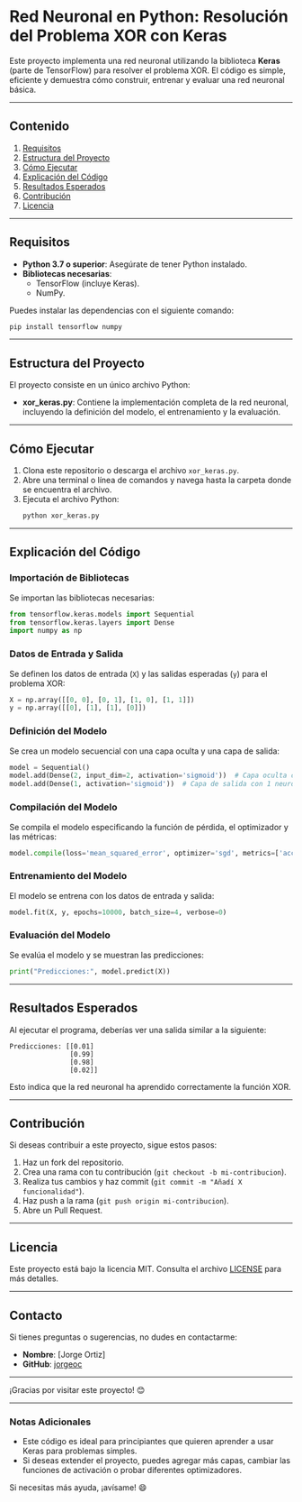# Red Neuronal en Python: Resolución del Problema XOR con Keras

Este proyecto implementa una red neuronal utilizando la biblioteca **Keras** (parte de TensorFlow) para resolver el problema XOR. El código es simple, eficiente y demuestra cómo construir, entrenar y evaluar una red neuronal básica.

---

## **Contenido**
1. [Requisitos](#requisitos)
2. [Estructura del Proyecto](#estructura-del-proyecto)
3. [Cómo Ejecutar](#cómo-ejecutar)
4. [Explicación del Código](#explicación-del-código)
5. [Resultados Esperados](#resultados-esperados)
6. [Contribución](#contribución)
7. [Licencia](#licencia)

---

## **Requisitos**
- **Python 3.7 o superior**: Asegúrate de tener Python instalado.
- **Bibliotecas necesarias**:
  - TensorFlow (incluye Keras).
  - NumPy.

Puedes instalar las dependencias con el siguiente comando:
```bash
pip install tensorflow numpy
```

---

## **Estructura del Proyecto**
El proyecto consiste en un único archivo Python:
- **xor_keras.py**: Contiene la implementación completa de la red neuronal, incluyendo la definición del modelo, el entrenamiento y la evaluación.

---

## **Cómo Ejecutar**
1. Clona este repositorio o descarga el archivo `xor_keras.py`.
2. Abre una terminal o línea de comandos y navega hasta la carpeta donde se encuentra el archivo.
3. Ejecuta el archivo Python:
   ```bash
   python xor_keras.py
   ```

---

## **Explicación del Código**

### **Importación de Bibliotecas**
Se importan las bibliotecas necesarias:
```python
from tensorflow.keras.models import Sequential
from tensorflow.keras.layers import Dense
import numpy as np
```

### **Datos de Entrada y Salida**
Se definen los datos de entrada (`X`) y las salidas esperadas (`y`) para el problema XOR:
```python
X = np.array([[0, 0], [0, 1], [1, 0], [1, 1]])
y = np.array([[0], [1], [1], [0]])
```

### **Definición del Modelo**
Se crea un modelo secuencial con una capa oculta y una capa de salida:
```python
model = Sequential()
model.add(Dense(2, input_dim=2, activation='sigmoid'))  # Capa oculta con 2 neuronas
model.add(Dense(1, activation='sigmoid'))  # Capa de salida con 1 neurona
```

### **Compilación del Modelo**
Se compila el modelo especificando la función de pérdida, el optimizador y las métricas:
```python
model.compile(loss='mean_squared_error', optimizer='sgd', metrics=['accuracy'])
```

### **Entrenamiento del Modelo**
El modelo se entrena con los datos de entrada y salida:
```python
model.fit(X, y, epochs=10000, batch_size=4, verbose=0)
```

### **Evaluación del Modelo**
Se evalúa el modelo y se muestran las predicciones:
```python
print("Predicciones:", model.predict(X))
```

---

## **Resultados Esperados**
Al ejecutar el programa, deberías ver una salida similar a la siguiente:
```
Predicciones: [[0.01]
               [0.99]
               [0.98]
               [0.02]]
```
Esto indica que la red neuronal ha aprendido correctamente la función XOR.

---

## **Contribución**
Si deseas contribuir a este proyecto, sigue estos pasos:
1. Haz un fork del repositorio.
2. Crea una rama con tu contribución (`git checkout -b mi-contribucion`).
3. Realiza tus cambios y haz commit (`git commit -m "Añadí X funcionalidad"`).
4. Haz push a la rama (`git push origin mi-contribucion`).
5. Abre un Pull Request.

---

## **Licencia**
Este proyecto está bajo la licencia MIT. Consulta el archivo [LICENSE](LICENSE) para más detalles.

---

## **Contacto**
Si tienes preguntas o sugerencias, no dudes en contactarme:
- **Nombre**: [Jorge Ortiz]
- **GitHub**: [jorgeoc](https://github.com/jorgeoc)

---

¡Gracias por visitar este proyecto! 😊

---

### **Notas Adicionales**
- Este código es ideal para principiantes que quieren aprender a usar Keras para problemas simples.
- Si deseas extender el proyecto, puedes agregar más capas, cambiar las funciones de activación o probar diferentes optimizadores.

Si necesitas más ayuda, ¡avísame! 😄
